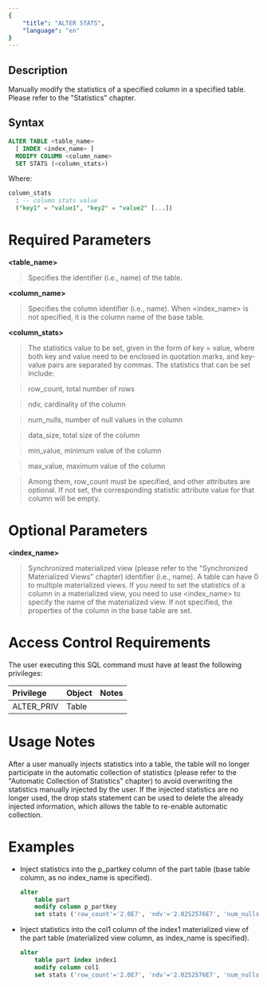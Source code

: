 ```yaml
---
{
    "title": "ALTER STATS",
    "language": "en"
}
---
```


## Description

Manually modify the statistics of a specified column in a specified table. Please refer to the "Statistics" chapter.

## Syntax

```sql
ALTER TABLE <table_name>
  [ INDEX <index_name> ]
  MODIFY COLUMN <column_name>
  SET STATS (<column_stats>)
```

Where:

```sql
column_stats
  : -- column stats value
  ("key1" = "value1", "key2" = "value2" [...])
```
# Required Parameters

**<table_name>**

> Specifies the identifier (i.e., name) of the table.

**<column_name>**

> Specifies the column identifier (i.e., name). When <index_name> is not specified, it is the column name of the base table.

**<column_stats>**

> The statistics value to be set, given in the form of key = value, where both key and value need to be enclosed in quotation marks, and key-value pairs are separated by commas. The statistics that can be set include:

> row_count, total number of rows

> ndv, cardinality of the column

> num_nulls, number of null values in the column

> data_size, total size of the column

> min_value, minimum value of the column

> max_value, maximum value of the column

> Among them, row_count must be specified, and other attributes are optional. If not set, the corresponding statistic attribute value for that column will be empty.

# Optional Parameters

**<index_name>**

> Synchronized materialized view (please refer to the "Synchronized Materialized Views" chapter) identifier (i.e., name). A table can have 0 to multiple materialized views. If you need to set the statistics of a column in a materialized view, you need to use <index_name> to specify the name of the materialized view. If not specified, the properties of the column in the base table are set.

# Access Control Requirements

The user executing this SQL command must have at least the following privileges:

| Privilege  | Object | Notes |
| :--------- | :----- | :---- |
| ALTER_PRIV | Table  |       |

# Usage Notes

After a user manually injects statistics into a table, the table will no longer participate in the automatic collection of statistics (please refer to the "Automatic Collection of Statistics" chapter) to avoid overwriting the statistics manually injected by the user. If the injected statistics are no longer used, the drop stats statement can be used to delete the already injected information, which allows the table to re-enable automatic collection.

# Examples

- Inject statistics into the p_partkey column of the part table (base table column, as no index_name is specified).

  ```sql
  alter 
      table part
      modify column p_partkey 
      set stats ('row_count'='2.0E7', 'ndv'='2.0252576E7', 'num_nulls'='0.0', 'data_size'='8.0E7', 'min_value'='1', 'max_value'='20000000');
  ```

- Inject statistics into the col1 column of the index1 materialized view of the part table (materialized view column, as index_name is specified).

  ```sql
  alter 
      table part index index1
      modify column col1 
      set stats ('row_count'='2.0E7', 'ndv'='2.0252576E7', 'num_nulls'='0.0', 'data_size'='8.0E7', 'min_value'='1', 'max_value'='20000000');
  ```